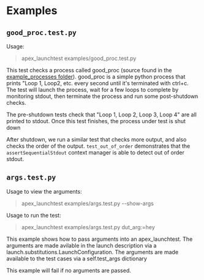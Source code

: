 # Examples

## `good_proc.test.py`

Usage:
> apex_launchtest examples/good_proc.test.py

This test checks a process called good_proc (source found in the [example_processes folder](../example_processes)).
good_proc is a simple python process that prints "Loop 1, Loop2, etc. every second until it's terminated with ctrl+c.
The test will launch the process, wait for a few loops to complete by monitoring stdout, then terminate the process
and run some post-shutdown checks.

The pre-shutdown tests check that "Loop 1, Loop 2, Loop 3, Loop 4"
are all printed to stdout.  Once this test finishes, the process under test is shut down

After shutdown, we run a similar test that checks more output, and also checks the
order of the output.  `test_out_of_order` demonstrates that the `assertSequentialStdout`
context manager is able to detect out of order stdout.

## `args.test.py`

Usage to view the arguments:
>apex_launchtest examples/args.test.py --show-args

Usage to run the test:
>apex_launchtest examples/args.test.py dut_arg:=hey

This example shows how to pass arguments into an apex_launchtest.  The arguments are made avilable
in the launch description via a launch.substitutions.LaunchConfiguration.  The arguments are made
available to the test cases via a self.test_args dictionary

This example will fail if no arguments are passed.
